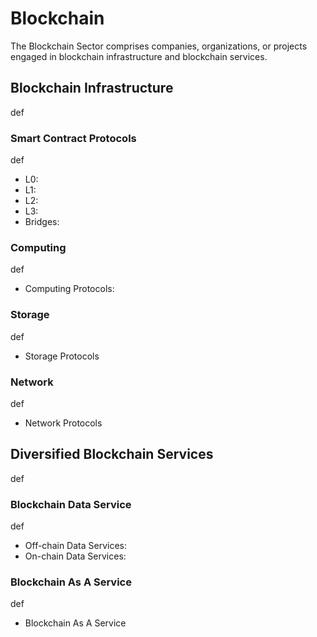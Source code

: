 # Blockchain

The Blockchain Sector comprises companies, organizations, or projects engaged in blockchain infrastructure and blockchain services.

## Blockchain Infrastructure

def

### Smart Contract Protocols

def

* L0:
* L1:
* L2:
* L3:
* Bridges:

### Computing

def

* Computing Protocols:

### Storage

def

* Storage Protocols

### Network

def

* Network Protocols

## Diversified Blockchain Services

def

### Blockchain Data Service

def

* Off-chain Data Services:
* On-chain Data Services:

### Blockchain As A Service

def

* Blockchain As A Service

